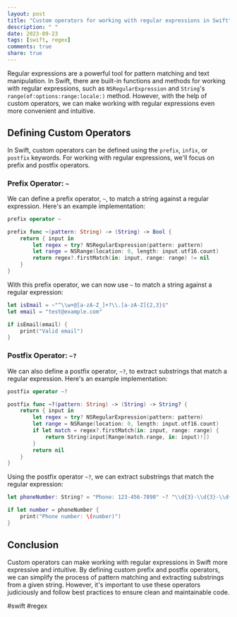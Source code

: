 ```yaml
---
layout: post
title: "Custom operators for working with regular expressions in Swift"
description: " "
date: 2023-09-23
tags: [swift, regex]
comments: true
share: true
---
```


Regular expressions are a powerful tool for pattern matching and text manipulation. In Swift, there are built-in functions and methods for working with regular expressions, such as `NSRegularExpression` and `String`'s `range(of:options:range:locale:)` method. However, with the help of custom operators, we can make working with regular expressions even more convenient and intuitive.

## Defining Custom Operators

In Swift, custom operators can be defined using the `prefix`, `infix`, or `postfix` keywords. For working with regular expressions, we'll focus on prefix and postfix operators.

### Prefix Operator: `~`

We can define a prefix operator, `~`, to match a string against a regular expression. Here's an example implementation:

```swift
prefix operator ~

prefix func ~(pattern: String) -> (String) -> Bool {
    return { input in
        let regex = try? NSRegularExpression(pattern: pattern)
        let range = NSRange(location: 0, length: input.utf16.count)
        return regex?.firstMatch(in: input, range: range) != nil
    }
}
```

With this prefix operator, we can now use `~` to match a string against a regular expression:

```swift
let isEmail = ~"^\\w+@[a-zA-Z_]+?\\.[a-zA-Z]{2,3}$"
let email = "test@example.com"

if isEmail(email) {
    print("Valid email")
}
```

### Postfix Operator: `~?`

We can also define a postfix operator, `~?`, to extract substrings that match a regular expression. Here's an example implementation:

```swift
postfix operator ~?

postfix func ~?(pattern: String) -> (String) -> String? {
    return { input in
        let regex = try? NSRegularExpression(pattern: pattern)
        let range = NSRange(location: 0, length: input.utf16.count)
        if let match = regex?.firstMatch(in: input, range: range) {
            return String(input[Range(match.range, in: input)!])
        }
        return nil
    }
}
```

Using the postfix operator `~?`, we can extract substrings that match the regular expression:

```swift
let phoneNumber: String? = "Phone: 123-456-7890" ~? "\\d{3}-\\d{3}-\\d{4}"

if let number = phoneNumber {
    print("Phone number: \(number)")
}
```

## Conclusion

Custom operators can make working with regular expressions in Swift more expressive and intuitive. By defining custom prefix and postfix operators, we can simplify the process of pattern matching and extracting substrings from a given string. However, it's important to use these operators judiciously and follow best practices to ensure clean and maintainable code.

#swift #regex